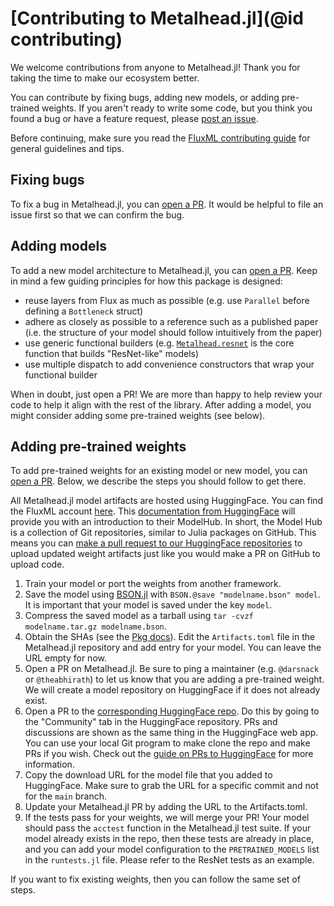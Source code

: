 # [Contributing to Metalhead.jl](@id contributing)

We welcome contributions from anyone to Metalhead.jl! Thank you for taking the time to make our ecosystem better.

You can contribute by fixing bugs, adding new models, or adding pre-trained weights. If you aren't ready to write some code, but you think you found a bug or have a feature request, please [post an issue](https://github.com/FluxML/Metalhead.jl/issues/new/choose).

Before continuing, make sure you read the [FluxML contributing guide](https://github.com/FluxML/Flux.jl/blob/master/CONTRIBUTING.md) for general guidelines and tips.

## Fixing bugs

To fix a bug in Metalhead.jl, you can [open a PR](https://github.com/FluxML/Metalhead.jl/pulls). It would be helpful to file an issue first so that we can confirm the bug.

## Adding models

To add a new model architecture to Metalhead.jl, you can [open a PR](https://github.com/FluxML/Metalhead.jl/pulls). Keep in mind a few guiding principles for how this package is designed:

- reuse layers from Flux as much as possible (e.g. use `Parallel` before defining a `Bottleneck` struct)
- adhere as closely as possible to a reference such as a published paper (i.e. the structure of your model should follow intuitively from the paper)
- use generic functional builders (e.g. [`Metalhead.resnet`](@ref) is the core function that builds "ResNet-like" models)
- use multiple dispatch to add convenience constructors that wrap your functional builder

When in doubt, just open a PR! We are more than happy to help review your code to help it align with the rest of the library. After adding a model, you might consider adding some pre-trained weights (see below).

## Adding pre-trained weights

To add pre-trained weights for an existing model or new model, you can [open a PR](https://github.com/FluxML/Metalhead.jl/pulls). Below, we describe the steps you should follow to get there.

All Metalhead.jl model artifacts are hosted using HuggingFace. You can find the FluxML account [here](https://huggingface.co/FluxML). This [documentation from HuggingFace](https://huggingface.co/docs/hub/models) will provide you with an introduction to their ModelHub. In short, the Model Hub is a collection of Git repositories, similar to Julia packages on GitHub. This means you can [make a pull request to our HuggingFace repositories](https://huggingface.co/docs/hub/repositories-pull-requests-discussions) to upload updated weight artifacts just like you would make a PR on GitHub to upload code.

1. Train your model or port the weights from another framework.
2. Save the model using [BSON.jl](https://github.com/JuliaIO/BSON.jl) with `BSON.@save "modelname.bson" model`. It is important that your model is saved under the key `model`.
3. Compress the saved model as a tarball using `tar -cvzf modelname.tar.gz modelname.bson`.
4. Obtain the SHAs (see the [Pkg docs](https://pkgdocs.julialang.org/v1/artifacts/#Basic-Usage)). Edit the `Artifacts.toml` file in the Metalhead.jl repository and add entry for your model. You can leave the URL empty for now.
5. Open a PR on Metalhead.jl. Be sure to ping a maintainer (e.g. `@darsnack` or `@theabhirath`) to let us know that you are adding a pre-trained weight. We will create a model repository on HuggingFace if it does not already exist.
6. Open a PR to the [corresponding HuggingFace repo](https://huggingface.co/FluxML). Do this by going to the "Community" tab in the HuggingFace repository. PRs and discussions are shown as the same thing in the HuggingFace web app. You can use your local Git program to make clone the repo and make PRs if you wish. Check out the [guide on PRs to HuggingFace](https://huggingface.co/docs/hub/repositories-pull-requests-discussions) for more information.
7. Copy the download URL for the model file that you added to HuggingFace. Make sure to grab the URL for a specific commit and not for the `main` branch.
8. Update your Metalhead.jl PR by adding the URL to the Artifacts.toml.
9. If the tests pass for your weights, we will merge your PR! Your model should pass the `acctest` function in the Metalhead.jl test suite. If your model already exists in the repo, then these tests are already in place, and you can add your model configuration to the `PRETRAINED_MODELS` list in the `runtests.jl` file. Please refer to the ResNet tests as an example.

If you want to fix existing weights, then you can follow the same set of steps.

